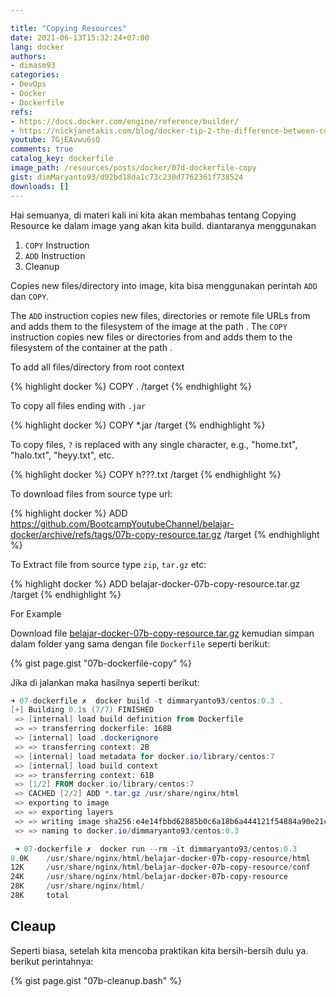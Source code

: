 ```yaml
---

title: "Copying Resources"
date: 2021-06-13T15:32:24+07:00
lang: docker
authors:
- dimasm93
categories:
- DevOps
- Docker
- Dockerfile
refs: 
- https://docs.docker.com/engine/reference/builder/
- https://nickjanetakis.com/blog/docker-tip-2-the-difference-between-copy-and-add-in-a-dockerile
youtube: 7GjEAvwu6sQ
comments: true
catalog_key: dockerfile
image_path: /resources/posts/docker/07d-dockerfile-copy
gist: dimMaryanto93/d92bd18da1c73c230d7762361f738524
downloads: []
---
```


Hai semuanya, di materi kali ini kita akan membahas tentang Copying Resource ke dalam image yang akan kita build. diantaranya menggunakan 

1. `COPY` Instruction
2. `ADD` Instruction
3. Cleanup

<!--more-->

Copies new files/directory into image, kita bisa menggunakan perintah `ADD` dan `COPY`.

The `ADD` instruction copies new files, directories or remote file URLs from <src> and adds them to the filesystem of the image at the path <dest>. The `COPY` instruction copies new files or directories from <src> and adds them to the filesystem of the container at the path <dest>. 

To add all files/directory from root context

{% highlight docker %}
COPY . /target
{% endhighlight %}

To copy all files ending with `.jar`

{% highlight docker %}
COPY *.jar /target
{% endhighlight %}

To copy files, `?` is replaced with any single character, e.g., "home.txt", "halo.txt", "heyy.txt", etc.

{% highlight docker %}
COPY h???.txt /target
{% endhighlight %}

To download files from source type url:

{% highlight docker %}
ADD https://github.com/BootcampYoutubeChannel/belajar-docker/archive/refs/tags/07b-copy-resource.tar.gz /target
{% endhighlight %}

To Extract file from source type `zip`, `tar.gz` etc:

{% highlight docker %}
ADD belajar-docker-07b-copy-resource.tar.gz /target
{% endhighlight %}

For Example

Download file [belajar-docker-07b-copy-resource.tar.gz](https://github.com/BootcampYoutubeChannel/belajar-docker/archive/refs/tags/07b-copy-resource.tar.gz) kemudian simpan dalam folder yang sama dengan file `Dockerfile` seperti berikut:

{% gist page.gist "07b-dockerfile-copy" %}

Jika di jalankan maka hasilnya seperti berikut:

```powershell
➜ 07-dockerfile ✗  docker build -t dimmaryanto93/centos:0.3 .       
[+] Building 0.1s (7/7) FINISHED
 => [internal] load build definition from Dockerfile                                                                   0.0s 
 => => transferring dockerfile: 168B                                                                                   0.0s 
 => [internal] load .dockerignore                                                                                      0.0s 
 => => transferring context: 2B                                                                                        0.0s 
 => [internal] load metadata for docker.io/library/centos:7                                                            0.0s 
 => [internal] load build context                                                                                      0.0s 
 => => transferring context: 61B                                                                                       0.0s 
 => [1/2] FROM docker.io/library/centos:7                                                                              0.0s 
 => CACHED [2/2] ADD *.tar.gz /usr/share/nginx/html                                                                    0.0s 
 => exporting to image                                                                                                 0.0s 
 => => exporting layers                                                                                                0.0s 
 => => writing image sha256:e4e14fbbd62885b0c6a18b6a444121f54884a90e21c2a00816e51d419e6dca79                           0.0s 
 => => naming to docker.io/dimmaryanto93/centos:0.3

 ➜ 07-dockerfile ✗  docker run --rm -it dimmaryanto93/centos:0.3     
8.0K    /usr/share/nginx/html/belajar-docker-07b-copy-resource/html
12K     /usr/share/nginx/html/belajar-docker-07b-copy-resource/conf
24K     /usr/share/nginx/html/belajar-docker-07b-copy-resource
28K     /usr/share/nginx/html/
28K     total
```

## Cleaup

Seperti biasa, setelah kita mencoba praktikan kita bersih-bersih dulu ya. berikut perintahnya:

{% gist page.gist "07b-cleanup.bash" %}